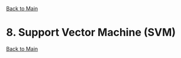 [Back to Main](../main.md)

# 8. Support Vector Machine (SVM)



















[Back to Main](../main.md)